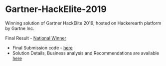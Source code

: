 # Gartner-HackElite-2019
Winning solution of Gartner HackElite 2019, hosted on Hackerearth platform by Gartne Inc.

Final Result - [National Winner](https://www.hackerearth.com/challenges/competitive/gartner-hackelite-2019/)

* Final Submission code - [here](/Submission.ipynb)
* Solution Details, Business analysis and Recommendations are available [here](/Gartner%20HackElite%20Submission%20Template2acce2d.pptx.pdf)
